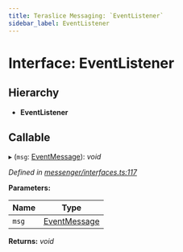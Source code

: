 ```yaml
---
title: Teraslice Messaging: `EventListener`
sidebar_label: EventListener
---
```


# Interface: EventListener

## Hierarchy

* **EventListener**

## Callable

▸ (`msg`: [EventMessage](eventmessage.md)): *void*

*Defined in [messenger/interfaces.ts:117](https://github.com/terascope/teraslice/blob/fd211a8bb/packages/teraslice-messaging/src/messenger/interfaces.ts#L117)*

**Parameters:**

Name | Type |
------ | ------ |
`msg` | [EventMessage](eventmessage.md) |

**Returns:** *void*
